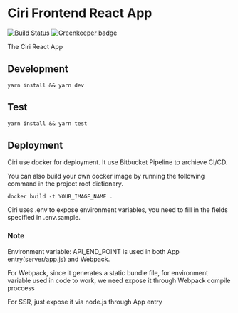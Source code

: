 # Ciri Frontend React App #


[![Build Status](https://travis-ci.org/winfield/ciri-react.svg?branch=master)](https://travis-ci.org/winfield/ciri-react)
[![Greenkeeper badge](https://badges.greenkeeper.io/winfield/ciri-react.svg)](https://greenkeeper.io/)

The Ciri React App

## Development ##

````
yarn install && yarn dev
````

## Test ##

````
yarn install && yarn test
````

## Deployment ##

Ciri use docker for deployment. It use Bitbucket Pipeline to archieve CI/CD.

You can also build your own docker image by running the following command in the project root dictionary.

````
docker build -t YOUR_IMAGE_NAME .
````

Ciri uses .env to expose environment variables, you need to fill in the fields specified in .env.sample.

### Note ###

Environment variable: API_END_POINT is used in both App entry(server/app.js) and Webpack.

For Webpack, since it generates a static bundle file, for environment variable used in code to work, we need expose it through Webpack compile proccess

For SSR, just expose it via node.js through App entry
